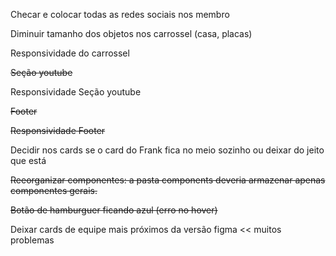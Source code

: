 Checar e colocar todas as redes sociais nos membro

Diminuir tamanho dos objetos nos carrossel (casa, placas)

Responsividade do carrossel

~~Seção youtube~~

Responsividade Seção youtube

~~Footer~~

~~Responsividade Footer~~

Decidir nos cards se o card do Frank fica no meio sozinho ou deixar do jeito que está

~~Reeorganizar componentes: a pasta components deveria armazenar apenas componentes gerais.~~

~~Botão de hamburguer ficando azul (erro no hover)~~

Deixar cards de equipe mais próximos da versão figma << muitos problemas

